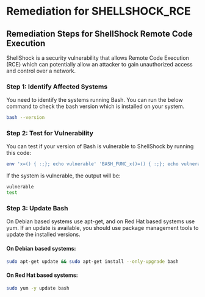 # Remediation for SHELLSHOCK_RCE

## Remediation Steps for ShellShock Remote Code Execution
ShellShock is a security vulnerability that allows Remote Code Execution (RCE) which can potentially allow an attacker to gain unauthorized access and control over a network.

### Step 1: Identify Affected Systems
You need to identify the systems running Bash. You can run the below command to check the bash version which is installed on your system.

```bash
bash --version
```

### Step 2: Test for Vulnerability
You can test if your version of Bash is vulnerable to ShellShock by running this code:

```bash
env 'x=() { :;}; echo vulnerable' 'BASH_FUNC_x()=() { :;}; echo vulnerable' bash -c "echo test"
```
If the system is vulnerable, the output will be:

```bash
vulnerable
test
```

### Step 3: Update Bash
On Debian based systems use apt-get, and on Red Hat based systems use yum. If an update is available, you should use package management tools to update the installed versions.

#### On Debian based systems:
```bash
sudo apt-get update && sudo apt-get install --only-upgrade bash
```

#### On Red Hat based systems:
```bash
sudo yum -y update bash
```